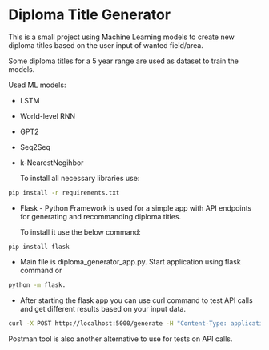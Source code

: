 # Diploma Title Generator

This is a small project using Machine Learning models to create new diploma titles based on the user input of wanted field/area.

Some diploma titles for a 5 year range are used as dataset to train the models.

Used ML models:

- LSTM
- World-level RNN
- GPT2
- Seq2Seq
- k-NearestNegihbor

    To install all necessary libraries use:

```bash
pip install -r requirements.txt
```

- Flask - Python Framework is used for a simple app with API endpoints for generating and recommanding diploma titles.

    To install it use the below command:

```
pip install flask
```

- Main file is diploma_generator_app.py. Start application using flask command or

```bash
python -m flask.
```

- After starting the flask app you can use curl command to test API calls and get different results based on your input data.
```bash
curl -X POST http://localhost:5000/generate -H "Content-Type: application/json" -d "{\"seed_text\":\"deep learning\", \"next_words\": 11}"
```

Postman tool is also another alternative to use for tests on API calls.


